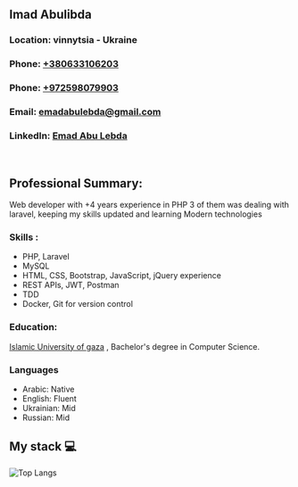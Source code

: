 <body>
  <div class="header">
          <h2>Imad Abulibda</h2>
          <h3>Location: vinnytsia - Ukraine</h3>
          <h3>Phone: <a href="tel:+380633106203">+380633106203</a></h3>
          <h3>Phone: <a href="tel:+972598079903">+972598079903</a></h3>
          <h3>
            Email:
            <a href="mailto:emadabulebda@gmail.com"
              >emadabulebda@gmail.com</a
            >
          </h3>
          <h3>
            LinkedIn:
            <a href="https://www.linkedin.com/in/emadabulebda/"
              >Emad Abu Lebda
            </a
            >
          </h3>
        </div>
        <br/>
        <div class="content">
          <h2>Professional Summary:</h2>
          <p>
            Web developer with +4 years experience in PHP 3 of them was dealing with laravel, keeping my skills updated and learning Modern technologies
          </p>
            <h3>Skills :</h3>
          <p>
              <ul class="list inline">
                <li>PHP, Laravel</li>
                <li>MySQL</li>
                <li>HTML, CSS, Bootstrap, JavaScript, jQuery experience</li>
                <li>REST APIs, JWT, Postman</li>
                <li>TDD</li>
                <li> Docker, Git for version control</li>
              </ul>
          <h3 class="work">Education:</h3>
          <p>
            <a href="http://www.iugaza.edu.ps/en/">Islamic University of gaza</a>
              , Bachelor's degree in Computer Science.
          </p>
          <h3 class="work">Languages</h3>
          <ul class="list inline">
            <li>Arabic: Native</li>
            <li>English: Fluent</li>
            <li>Ukrainian: Mid</li>
            <li>Russian: Mid</li>
          </ul>
        </div>

</body>

## My stack 💻

![Top Langs](https://github-readme-stats.vercel.app/api/top-langs/?username=emadlebda&layout=compact)
